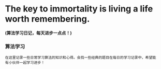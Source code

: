 # **The key to immortality is living a life worth remembering.**  
**(算法学习日记，每天进步一点点！)**
  
  ### 算法学习
    在这里记录一些日常学习算法的知识和心得。会找一些经典的题目在每日的学习记录中，希望能有小伙伴一起学习进步！
